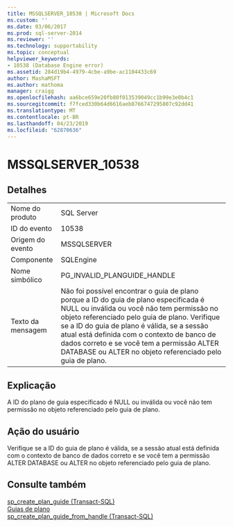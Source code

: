 ```yaml
---
title: MSSQLSERVER_10538 | Microsoft Docs
ms.custom: ''
ms.date: 03/06/2017
ms.prod: sql-server-2014
ms.reviewer: ''
ms.technology: supportability
ms.topic: conceptual
helpviewer_keywords:
- 10538 (Database Engine error)
ms.assetid: 284d19b4-4979-4cbe-a9be-ac1104433c69
author: MashaMSFT
ms.author: mathoma
manager: craigg
ms.openlocfilehash: aa6bce659e20fb80f013539049cc1b99e3e0b4c1
ms.sourcegitcommit: f7fced330b64d6616aeb8766747295807c92dd41
ms.translationtype: MT
ms.contentlocale: pt-BR
ms.lasthandoff: 04/23/2019
ms.locfileid: "62870636"
---
```

# <a name="mssqlserver10538"></a>MSSQLSERVER_10538
    
## <a name="details"></a>Detalhes  
  
|||  
|-|-|  
|Nome do produto|SQL Server|  
|ID do evento|10538|  
|Origem do evento|MSSQLSERVER|  
|Componente|SQLEngine|  
|Nome simbólico|PG_INVALID_PLANGUIDE_HANDLE|  
|Texto da mensagem|Não foi possível encontrar o guia de plano porque a ID do guia de plano especificada é NULL ou inválida ou você não tem permissão no objeto referenciado pelo guia de plano. Verifique se a ID do guia de plano é válida, se a sessão atual está definida com o contexto de banco de dados correto e se você tem a permissão ALTER DATABASE ou ALTER no objeto referenciado pelo guia de plano.|  
  
## <a name="explanation"></a>Explicação  
 A ID do plano de guia especificado é NULL ou inválida ou você não tem permissão no objeto referenciado pelo guia de plano.  
  
## <a name="user-action"></a>Ação do usuário  
 Verifique se a ID do guia de plano é válida, se a sessão atual está definida com o contexto de banco de dados correto e se você tem a permissão ALTER DATABASE ou ALTER no objeto referenciado pelo guia de plano.  
  
## <a name="see-also"></a>Consulte também  
 [sp_create_plan_guide &#40;Transact-SQL&#41;](/sql/relational-databases/system-stored-procedures/sp-create-plan-guide-transact-sql)   
 [Guias de plano](../performance/plan-guides.md)   
 [sp_create_plan_guide_from_handle &#40;Transact-SQL&#41;](/sql/relational-databases/system-stored-procedures/sp-create-plan-guide-from-handle-transact-sql)  
  
  
